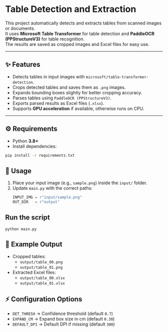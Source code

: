 # Table Detection and Extraction

This project automatically detects and extracts tables from scanned images or documents.  
It uses **Microsoft Table Transformer** for table detection and **PaddleOCR (PPStructureV3)** for table recognition.  
The results are saved as cropped images and Excel files for easy use.  

---

## ✨ Features
- Detects tables in input images with `microsoft/table-transformer-detection`.
- Crops detected tables and saves them as `.png` images.
- Expands bounding boxes slightly for better cropping accuracy.
- Parses tables using `PaddleOCR (PPStructureV3)`.
- Exports parsed results as Excel files (`.xlsx`).
- Supports **GPU acceleration** if available, otherwise runs on CPU.

---

## ⚙️ Requirements

- Python **3.8+**
- Install dependencies:

```bash
pip install -r requirements.txt
```
## 🚀 Usage
1. Place your input image (e.g., `sample.png`) inside the `input/` folder.  
2. Update `main.py` with the correct paths:  
   ```python
   INPUT_IMG = r"input/sample.png"
   OUT_DIR   = r"output"
## Run the script 
    python main.py

## 📝 Example Output
- Cropped tables:
  - `output/table_00.png`
  - `output/table_01.png`
- Extracted Excel files:
  - `output/table_00.xlsx`
  - `output/table_01.xlsx`

## ⚡ Configuration Options
- `DET_THRESH` → Confidence threshold (default `0.7`)
- `EXPAND_CM` → Expand box size in cm (default `0.30`)
- `DEFAULT_DPI` → Default DPI if missing (default `300`)
